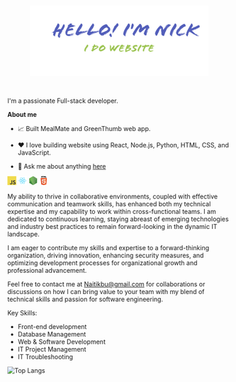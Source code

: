 <p align="center"><a href="https://nickbutani.github.io"><img width="80%" alt="Hello, I'm Nick BUtani. I do website!" src="./assests/Readme-head-2.png" /></a></p>

<br />

I'm a passionate Full-stack developer.

**About me**

- 📈 Built MealMate and GreenThumb web app.

- ❤️ I love building website using React, Node.js, Python, HTML, CSS, and JavaScript.

- 💬 Ask me about anything [here](https://github.com/nickbutani/nickbutani/issues)

<code><img height="20" alt="javascript" src="https://raw.githubusercontent.com/github/explore/80688e429a7d4ef2fca1e82350fe8e3517d3494d/topics/javascript/javascript.png"></code>
<code><img height="20" alt="react" src="https://raw.githubusercontent.com/github/explore/80688e429a7d4ef2fca1e82350fe8e3517d3494d/topics/react/react.png"></code>
<code><img height="20" alt="nodejs" src="https://raw.githubusercontent.com/github/explore/80688e429a7d4ef2fca1e82350fe8e3517d3494d/topics/nodejs/nodejs.png"></code> 
<code><img height="20" alt="nodejs" src="https://raw.githubusercontent.com/github/explore/80688e429a7d4ef2fca1e82350fe8e3517d3494d/topics/html/html.png"></code> 
  
My ability to thrive in collaborative environments, coupled with effective communication and teamwork skills, has enhanced both my technical expertise and my capability to work within cross-functional teams. I am dedicated to continuous learning, staying abreast of emerging technologies and industry best practices to remain forward-looking in the dynamic IT landscape.

I am eager to contribute my skills and expertise to a forward-thinking organization, driving innovation, enhancing security measures, and optimizing development processes for organizational growth and professional advancement.

Feel free to contact me at Naitikbu@gmail.com for collaborations or discussions on how I can bring value to your team with my blend of technical skills and passion for software engineering.

Key Skills:

- Front-end development
- Database Management
- Web & Software Development
- IT Project Management
- IT Troubleshooting

![Top Langs](https://github-readme-stats.vercel.app/api/top-langs/?username=nickbutani&layout=compact)
